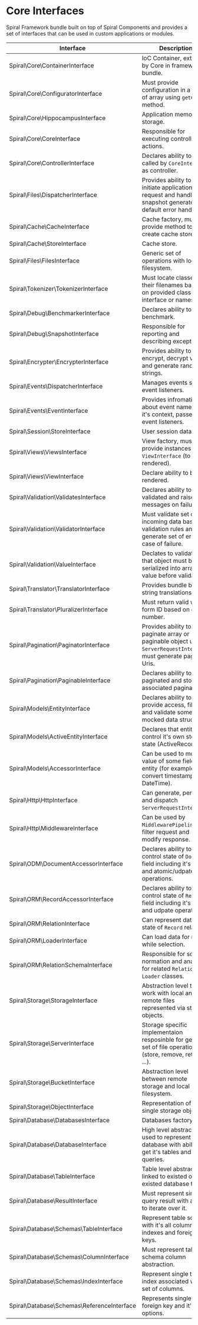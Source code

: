 # Core Interfaces  
Spiral Framework bundle built on top of Spiral Components and provides a set of interfaces that can be used in custom applications or modules.

| Interface                                        | Description 
| ---                                              | ---
| Spiral\Core\ContainerInterface                   | IoC Container, extended by Core in framework bundle.
| Spiral\Core\ConfiguratorInterface                | Must provide configuration in a form of array using `getConfig` method.
| Spiral\Core\HippocampusInterface                 | Application memory storage.
| Spiral\Core\CoreInterface                        | Responsible for executing controller actions.
| Spiral\Core\ControllerInterface                  | Declares ability to be called by `CoreInterface` as controller.
| Spiral\Files\DispatcherInterface                 | Provides ability to initiate application request and handle snapshot generated by default error handler.
| Spiral\Cache\CacheInterface                      | Cache factory, must provide method to create cache stores.
| Spiral\Cache\StoreInterface                      | Cache store.
| Spiral\Files\FilesInterface                      | Generic set of operations with local filesystem.
| Spiral\Tokenizer\TokenizerInterface              | Must locate classes and their filenames based on provided class name, interface or namespace.
| Spiral\Debug\BenchmarkerInterface                | Declares ability to benchmark.
| Spiral\Debug\SnapshotInterface                   | Responsible for reporting and describing exceptions.
| Spiral\Encrypter\EncrypterInterface              | Provides ability to encrypt, decrypt values and generate random strings.
| Spiral\Events\DispatcherInterface                | Manages events set and event listeners. 
| Spiral\Events\EventInterface                     | Provides infromation about event name and it's context, passed into event listeners.
| Spiral\Session\StoreInterface                    | User session data store.
| Spiral\Views\ViewsInterface                      | View factory, must provide instances of `ViewInterface` (to be rendered).
| Spiral\Views\ViewInterface                       | Declare ability to be rendered.
| Spiral\Validation\ValidatesInterface             | Declares ability to be validated and raise error messages on failure.
| Spiral\Validation\ValidatorInterface             | Must validate set of incoming data based on validation rules and generate set of errors in case of failure.
| Spiral\Validation\ValueInterface                 | Declates to validator that object must be serialized into array or value before validation.
| Spiral\Translator\TranslatorInterface            | Provides bundle based string translations.
| Spiral\Translator\PluralizerInterface            | Must return valid word form ID based on given number.
| Spiral\Pagination\PaginatorInterface             | Provides ability to paginate array or paginable object using `ServerRequestInterface`, must generate page Uris.
| Spiral\Pagination\PaginableInterface             | Declares ability to be paginated and store associated paginator.
| Spiral\Models\EntityInterface                    | Declares ability to provide access, filter and validate some mocked data structure.
| Spiral\Models\ActiveEntityInterface              | Declares that entity can control it's own storage state (ActiveRecord).
| Spiral\Models\AccessorInterface                  | Can be used to mock value of some field in entity (for example convert timestamps into DateTime).
| Spiral\Http\HttpInterface                        | Can generate, perform and dispatch `ServerRequestInterface`.
| Spiral\Http\MiddlewareInterface                  | Can be used by `MiddlewarePipeline` to filter request and modify response. 
| Spiral\ODM\DocumentAccessorInterface             | Declares ability to control state of `Document` field including it's value and atomic/udpate operations.
| Spiral\ORM\RecordAccessorInterface               | Declares ability to control state of `Record` field including it's value and udpate operations.
| Spiral\ORM\RelationInterface                     | Can represent data and state of `Record` relation.
| Spiral\ORM\LoaderInterface                       | Can load data for `Record` while selection.
| Spiral\ORM\RelationSchemaInterface               | Responsible for schema normation and analysis for related `Relation` and `Loader` classes.
| Spiral\Storage\StorageInterface                  | Abstraction level to work with local and remote files represented via storage objects.
| Spiral\Storage\ServerInterface                   | Storage specific implementaion resposinble for generic set of file operation (store, remove, retrieve, ...).
| Spiral\Storage\BucketInterface                   | Abstraction level between remote storage and local filesystem.
| Spiral\Storage\ObjectInterface                   | Representation of a single storage object.
| Spiral\Database\DatabasesInterface               | Databases factory.
| Spiral\Database\DatabaseInterface                | High level abstraction used to represent single database with ability to get it's tables and run queries.
| Spiral\Database\TableInterface                   | Table level abstraction linked to existed or not existed database table.
| Spiral\Database\ResultInterface                  | Must represent single query result with ability to iterate over it.
| Spiral\Database\Schemas\TableInterface           | Represent table schema with it's all columns, indexes and foreign keys.
| Spiral\Database\Schemas\ColumnInterface          | Must represent table schema column abstraction.
| Spiral\Database\Schemas\IndexInterface           | Represent single table index associated with set of columns.
| Spiral\Database\Schemas\ReferenceInterface       | Represents single foreign key and it's options.
